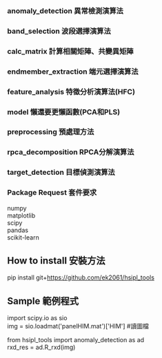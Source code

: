 ### anomaly_detection 異常檢測演算法  

### band_selection 波段選擇演算法  

### calc_matrix 計算相關矩陣、共變異矩陣  

### endmember_extraction 端元選擇演算法  

### feature_analysis 特徵分析演算法(HFC)  

### model 懶還要更懶函數(PCA和PLS)  

### preprocessing 預處理方法  

### rpca_decomposition RPCA分解演算法  

### target_detection 目標偵測演算法  

### Package Request 套件要求  
numpy  
matplotlib  
scipy  
pandas  
scikit-learn

## How to install 安裝方法  
pip install git+https://github.com/ek2061/hsipl_tools  

## Sample 範例程式
import scipy.io as sio  
img = sio.loadmat('panelHIM.mat')['HIM']  #讀圖檔  

from hsipl_tools import anomaly_detection as ad   
rxd_res = ad.R_rxd(img)  

